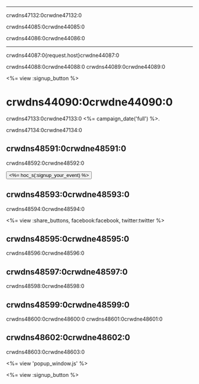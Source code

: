 * * *

crwdns47132:0crwdne47132:0

crwdns44085:0crwdne44085:0

crwdns44086:0crwdne44086:0

* * *

crwdns44087:0{request.host}crwdne44087:0

crwdns44088:0crwdne44088:0 crwdns44089:0crwdne44089:0

<%= view :signup_button %>

# crwdns44090:0crwdne44090:0

crwdns47133:0crwdne47133:0 <%= campaign_date('full') %>.

crwdns47134:0crwdne47134:0

## crwdns48591:0crwdne48591:0

crwdns48592:0crwdne48592:0   


[<button><%= hoc_s(:signup_your_event) %></button>](<%= resolve_url('/') %>)

## crwdns48593:0crwdne48593:0

crwdns48594:0crwdne48594:0

<%= view :share_buttons, facebook:facebook, twitter:twitter %>

## crwdns48595:0crwdne48595:0

crwdns48596:0crwdne48596:0

## crwdns48597:0crwdne48597:0

crwdns48598:0crwdne48598:0

## crwdns48599:0crwdne48599:0

crwdns48600:0crwdne48600:0 crwdns48601:0crwdne48601:0

## crwdns48602:0crwdne48602:0

crwdns48603:0crwdne48603:0

<%= view 'popup_window.js' %>

<%= view :signup_button %>
